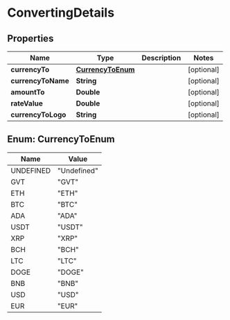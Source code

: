 
# ConvertingDetails

## Properties
Name | Type | Description | Notes
------------ | ------------- | ------------- | -------------
**currencyTo** | [**CurrencyToEnum**](#CurrencyToEnum) |  |  [optional]
**currencyToName** | **String** |  |  [optional]
**amountTo** | **Double** |  |  [optional]
**rateValue** | **Double** |  |  [optional]
**currencyToLogo** | **String** |  |  [optional]


<a name="CurrencyToEnum"></a>
## Enum: CurrencyToEnum
Name | Value
---- | -----
UNDEFINED | &quot;Undefined&quot;
GVT | &quot;GVT&quot;
ETH | &quot;ETH&quot;
BTC | &quot;BTC&quot;
ADA | &quot;ADA&quot;
USDT | &quot;USDT&quot;
XRP | &quot;XRP&quot;
BCH | &quot;BCH&quot;
LTC | &quot;LTC&quot;
DOGE | &quot;DOGE&quot;
BNB | &quot;BNB&quot;
USD | &quot;USD&quot;
EUR | &quot;EUR&quot;



